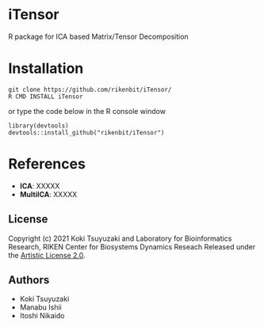 # iTensor
R package for ICA based Matrix/Tensor Decomposition

Installation
======
~~~~
git clone https://github.com/rikenbit/iTensor/
R CMD INSTALL iTensor
~~~~
or type the code below in the R console window
~~~~
library(devtools)
devtools::install_github("rikenbit/iTensor")
~~~~

References
======
- **ICA**: XXXXX
- **MultiICA**: XXXXX

## License
Copyright (c) 2021 Koki Tsuyuzaki and Laboratory for Bioinformatics Research, RIKEN Center for Biosystems Dynamics Reseach
Released under the [Artistic License 2.0](https://www.perlfoundation.org/artistic-license-20.html).

## Authors
- Koki Tsuyuzaki
- Manabu Ishii
- Itoshi Nikaido